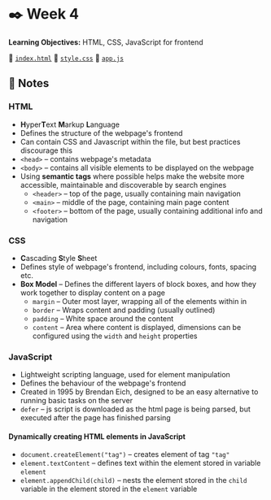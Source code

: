 # ✒️ Week 4
**Learning Objectives:** HTML, CSS, JavaScript for frontend

📄 [`index.html`](./index.html)
📄 [`style.css`](./style.css)
📄 [`app.js`](./app.js)

## 📝 Notes

### HTML
- **H**yper**T**ext **M**arkup **L**anguage
- Defines the structure of the webpage's frontend
- Can contain CSS and Javascript within the file, but best practices discourage this
- `<head>` – contains webpage's metadata
- `<body>` – contains all visible elements to be displayed on the webpage
- Using **semantic tags** where possible helps make the website more accessible, maintainable and discoverable by search engines
    - `<header>` – top of the page, usually containing main navigation
    - `<main>` – middle of the page, containing main page content 
    - `<footer>` – bottom of the page, usually containing additional info and navigation
### CSS
- **C**ascading **S**tyle **S**heet
- Defines style of webpage's frontend, including colours, fonts, spacing etc.
- **Box Model** – Defines the different layers of block boxes, and how they work together to display content on a page
    - `margin` – Outer most layer, wrapping all of the elements within in
    - `border` – Wraps content and padding (usually outlined)
    - `padding` – White space around the content
    - `content` – Area where content is displayed, dimensions can be configured using the `width` and `height` properties
### JavaScript
- Lightweight scripting language, used for element manipulation
- Defines the behaviour of the webpage's frontend
- Created in 1995 by Brendan Eich, designed to be an easy alternative to running basic tasks on the server
- `defer` – js script is downloaded as the html page is being parsed, but executed after the page has finished parsing
#### Dynamically creating HTML elements in JavaScript
- `document.createElement("tag")` – creates element of tag `"tag"`
- `element.textContent` – defines text within the element stored in variable `element`
- `element.appendChild(child)` – nests the element stored in the `child` variable in the element stored in the `element` variable